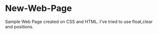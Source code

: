 # New-Web-Page

Sample Web Page created on CSS and HTML. I've tried to use float,clear and positions.
